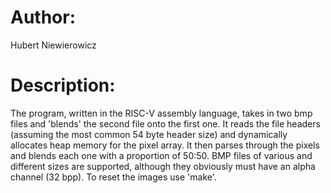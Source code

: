 # Author:
Hubert Niewierowicz

# Description:
The program, written in the RISC-V assembly language,
takes in two bmp files and 'blends' the second file onto the first one.
It reads the file headers (assuming the most common 54 byte header size)
and dynamically allocates heap memory for the pixel array. It then parses
through the pixels and blends each one with a proportion of 50:50.
BMP files of various and different sizes are supported, although they
obviously must have an alpha channel (32 bpp).
To reset the images use 'make'.
